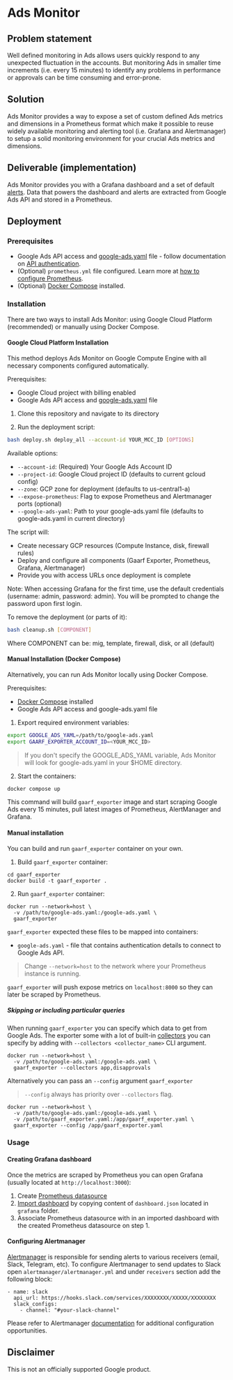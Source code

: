 # Ads Monitor

## Problem statement

Well defined monitoring in Ads allows users quickly respond to any unexpected
fluctuation in the accounts. But monitoring Ads in smaller time increments (i.e.
every 15 minutes) to identify any problems in performance or approvals can be
time consuming and error-prone.

## Solution

Ads Monitor provides a way to expose a set of custom defined Ads metrics and
dimensions in a Prometheus format which make it possible to reuse widely
available monitoring and alerting tool (i.e. Grafana and Alertmanager) to setup
a solid monitoring environment for your crucial Ads metrics and dimensions.

## Deliverable (implementation)

Ads Monitor provides you with a Grafana dashboard and a set of default [alerts](prometheus/alerts.yml).
Data that powers the dashboard and alerts are extracted from Google Ads API and
stored in a Prometheus.

## Deployment

### Prerequisites

* Google Ads API access and [google-ads.yaml](https://github.com/google/ads-api-report-fetcher/blob/main/docs/how-to-authenticate-ads-api.md#setting-up-using-google-adsyaml) file - follow documentation on [API authentication](https://github.com/google/ads-api-report-fetcher/blob/main/docs/how-to-authenticate-ads-api.md).
* (Optional) `prometheus.yml` file configured. Learn more at [how to configure Prometheus](docs/how-to-configure-prometheus.md).
* (Optional) [Docker Compose](https://docs.docker.com/compose/install/) installed.


### Installation

There are two ways to install Ads Monitor: using Google Cloud Platform (recommended) or manually using Docker Compose.

#### Google Cloud Platform Installation

This method deploys Ads Monitor on Google Compute Engine with all necessary components configured automatically.

Prerequisites:
* Google Cloud project with billing enabled
* Google Ads API access and [google-ads.yaml](https://github.com/google/ads-api-report-fetcher/blob/main/docs/how-to-authenticate-ads-api.md#setting-up-using-google-adsyaml) file

1. Clone this repository and navigate to its directory

2. Run the deployment script:

```bash
bash deploy.sh deploy_all --account-id YOUR_MCC_ID [OPTIONS]
```

Available options:
* `--account-id`: (Required) Your Google Ads Account ID
* `--project-id`: Google Cloud project ID (defaults to current gcloud config)
* `--zone`: GCP zone for deployment (defaults to us-central1-a)
* `--expose-prometheus`: Flag to expose Prometheus and Alertmanager ports (optional)
* `--google-ads-yaml`: Path to your google-ads.yaml file (defaults to google-ads.yaml in current directory)

The script will:
* Create necessary GCP resources (Compute Instance, disk, firewall rules)
* Deploy and configure all components (Gaarf Exporter, Prometheus, Grafana, Alertmanager)
* Provide you with access URLs once deployment is complete

Note: When accessing Grafana for the first time, use the default credentials (username: admin, password: admin). You will be prompted to change the password upon first login.

To remove the deployment (or parts of it):
```bash
bash cleanup.sh [COMPONENT]
```
Where COMPONENT can be: mig, template, firewall, disk, or all (default)

#### Manual Installation (Docker Compose)

Alternatively, you can run Ads Monitor locally using Docker Compose.

Prerequisites:
* [Docker Compose](https://docs.docker.com/compose/install/) installed
* Google Ads API access and google-ads.yaml file

1. Export required environment variables:

```bash
export GOOGLE_ADS_YAML=/path/to/google-ads.yaml
export GAARF_EXPORTER_ACCOUNT_ID=<YOUR_MCC_ID>
```
> If you don't specify the GOOGLE_ADS_YAML variable, Ads Monitor will look for google-ads.yaml in your $HOME directory.

2. Start the containers:

```bash
docker compose up
```

This command will build `gaarf_exporter` image and start scraping Google Ads every 15 minutes,
pull latest images of Prometheus, AlertManager and Grafana.


#### Manual installation

You can build and run `gaarf_exporter` container on your own.

1. Build `gaarf_exporter` container:

```
cd gaarf_exporter
docker build -t gaarf_exporter .
```

2. Run `gaarf_exporter` container:

```
docker run --network=host \
  -v /path/to/google-ads.yaml:/google-ads.yaml \
  gaarf_exporter
```

`gaarf_exporter` expected these files to be mapped into containers:

* `google-ads.yaml` - file that contains authentication details to connect to Google Ads API.

> Change `--network=host` to the network where your Prometheus instance is running.

`gaarf_exporter` will push expose metrics on `localhost:8000` so they can later be scraped by Prometheus.

##### Skipping or including particular queries

When running `gaarf_exporter` you can specify which data to get from Google Ads.
The exporter some with a lot of built-in [collectors](gaarf_exporter/README.md#collectors)
you can specify by adding with `--collectors <collector_name>` CLI argument.

```
docker run --network=host \
  -v /path/to/google-ads.yaml:/google-ads.yaml \
  gaarf_exporter --collectors app,disapprovals
```

Alternatively you can pass an `--config` argument `gaarf_exporter`
> `--config` always has priority over `--collectors` flag.

```
docker run --network=host \
  -v /path/to/google-ads.yaml:/google-ads.yaml \
  -v /path/to/gaarf_exporter.yaml:/app/gaarf_exporter.yaml \
  gaarf_exporter --config /app/gaarf_exporter.yaml
```

### Usage

#### Creating Grafana dashboard

Once the metrics are scraped by Prometheus you can open Grafana
(usually located at `http://localhost:3000`):

1. Create [Prometheus datasource](https://prometheus.io/docs/visualization/grafana/#creating-a-prometheus-data-source)
2. [Import dashboard](https://grafana.com/docs/grafana/latest/dashboards/manage-dashboards/#import-a-dashboard) by copying content of `dashboard.json` located in `grafana` folder.
3. Associate Prometheus datasource with in an imported dashboard with the created Prometheus datasource on step 1.


#### Configuring Alertmanager

[Alertmanager](https://prometheus.io/docs/alerting/latest/alertmanager/) is responsible for sending alerts to various receivers (email, Slack, Telegram, etc).
To configure Alertmanager to send updates to Slack open `alertmanager/alertmanager.yml` and under `receivers` section add the following block:

```
- name: slack
  api_url: https://hooks.slack.com/services/XXXXXXXX/XXXXX/XXXXXXXX
  slack_configs:
    - channel: "#your-slack-channel"
```

Please refer to Alertmanager [documentation](https://prometheus.io/docs/alerting/latest/configuration/)
for additional configuration opportunities.

## Disclaimer
This is not an officially supported Google product.
